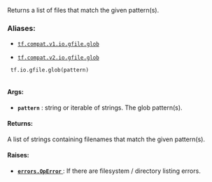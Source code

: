 Returns a list of files that match the given pattern(s).



### Aliases:

- [ `tf.compat.v1.io.gfile.glob` ](/api_docs/python/tf/io/gfile/glob)

- [ `tf.compat.v2.io.gfile.glob` ](/api_docs/python/tf/io/gfile/glob)



```
 tf.io.gfile.glob(pattern)
 
```



#### Args:

- **`pattern`** : string or iterable of strings. The glob pattern(s).



#### Returns:
A list of strings containing filenames that match the given pattern(s).



#### Raises:

- **[ `errors.OpError` ](/api_docs/python/tf/errors/OpError)** : If there are filesystem / directory listing errors.

